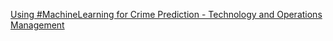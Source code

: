 [Using #MachineLearning for Crime Prediction - Technology and Operations Management](https://qi.tc/qi/113169)